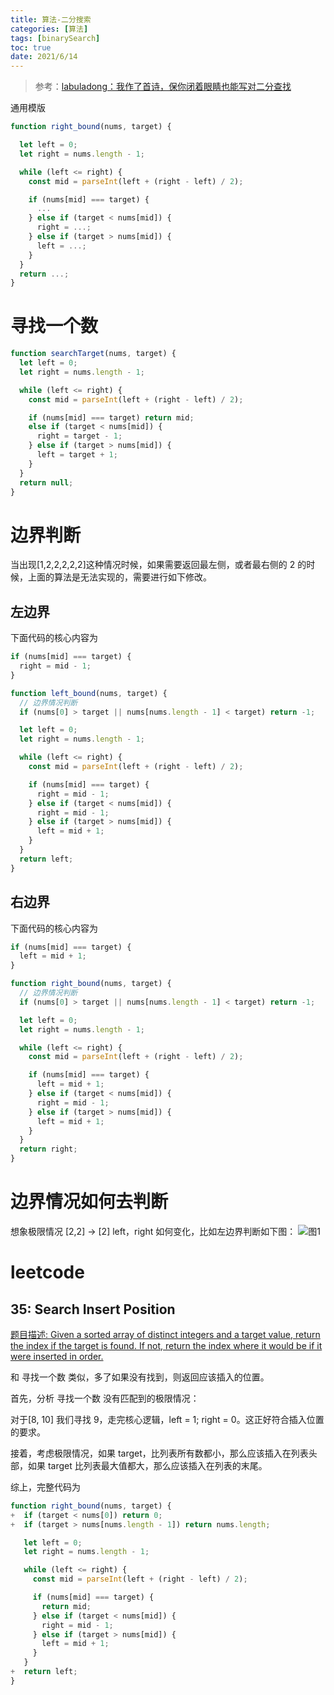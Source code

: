 ```yaml
---
title: 算法-二分搜索
categories: [算法]
tags: [binarySearch]
toc: true
date: 2021/6/14
---
```


> 参考：[labuladong：我作了首诗，保你闭着眼睛也能写对二分查找](https://mp.weixin.qq.com/s?__biz=MzAxODQxMDM0Mw==&mid=2247485044&idx=1&sn=e6b95782141c17abe206bfe2323a4226&chksm=9bd7f87caca0716aa5add0ddddce0bfe06f1f878aafb35113644ebf0cf0bfe51659da1c1b733&scene=21#wechat_redirect)

通用模版

```js
function right_bound(nums, target) {

  let left = 0;
  let right = nums.length - 1;

  while (left <= right) {
    const mid = parseInt(left + (right - left) / 2);

    if (nums[mid] === target) {
      ...
    } else if (target < nums[mid]) {
      right = ...;
    } else if (target > nums[mid]) {
      left = ...;
    }
  }
  return ...;
}
```

<!-- more -->

# 寻找一个数

```js
function searchTarget(nums, target) {
  let left = 0;
  let right = nums.length - 1;

  while (left <= right) {
    const mid = parseInt(left + (right - left) / 2);

    if (nums[mid] === target) return mid;
    else if (target < nums[mid]) {
      right = target - 1;
    } else if (target > nums[mid]) {
      left = target + 1;
    }
  }
  return null;
}
```

# 边界判断

当出现[1,2,2,2,2,2]这种情况时候，如果需要返回最左侧，或者最右侧的 2 的时候，上面的算法是无法实现的，需要进行如下修改。

## 左边界

下面代码的核心内容为

```js
if (nums[mid] === target) {
  right = mid - 1;
}
```

```js
function left_bound(nums, target) {
  // 边界情况判断
  if (nums[0] > target || nums[nums.length - 1] < target) return -1;

  let left = 0;
  let right = nums.length - 1;

  while (left <= right) {
    const mid = parseInt(left + (right - left) / 2);

    if (nums[mid] === target) {
      right = mid - 1;
    } else if (target < nums[mid]) {
      right = mid - 1;
    } else if (target > nums[mid]) {
      left = mid + 1;
    }
  }
  return left;
}
```

## 右边界

下面代码的核心内容为

```js
if (nums[mid] === target) {
  left = mid + 1;
}
```

```js
function right_bound(nums, target) {
  // 边界情况判断
  if (nums[0] > target || nums[nums.length - 1] < target) return -1;

  let left = 0;
  let right = nums.length - 1;

  while (left <= right) {
    const mid = parseInt(left + (right - left) / 2);

    if (nums[mid] === target) {
      left = mid + 1;
    } else if (target < nums[mid]) {
      right = mid - 1;
    } else if (target > nums[mid]) {
      left = mid + 1;
    }
  }
  return right;
}
```

# 边界情况如何去判断

想象极限情况 [2,2] -> [2] left，right 如何变化，比如左边界判断如下图：
![图1](/images/algorithm/binarySearch-left-bound.jpeg)

# leetcode

## 35: Search Insert Position

[题目描述: Given a sorted array of distinct integers and a target value, return the index if the target is found. If not, return the index where it would be if it were inserted in order.](https://leetcode.com/problems/search-insert-position/)

和 <span class="text-red"> 寻找一个数 </span>类似，多了如果没有找到，则返回应该插入的位置。

首先，分析<span class="text-red"> 寻找一个数 </span>没有匹配到的极限情况：

对于[8, 10] 我们寻找 9，走完核心逻辑，left = 1; right = 0。这正好符合插入位置的要求。

接着，考虑极限情况，如果 target，比列表所有数都小，那么应该插入在列表头部，如果 target 比列表最大值都大，那么应该插入在列表的末尾。

综上，完整代码为

```js
function right_bound(nums, target) {
+  if (target < nums[0]) return 0;
+  if (target > nums[nums.length - 1]) return nums.length;

   let left = 0;
   let right = nums.length - 1;

   while (left <= right) {
     const mid = parseInt(left + (right - left) / 2);

     if (nums[mid] === target) {
       return mid;
     } else if (target < nums[mid]) {
       right = mid - 1;
     } else if (target > nums[mid]) {
       left = mid + 1;
     }
   }
+  return left;
}
```
